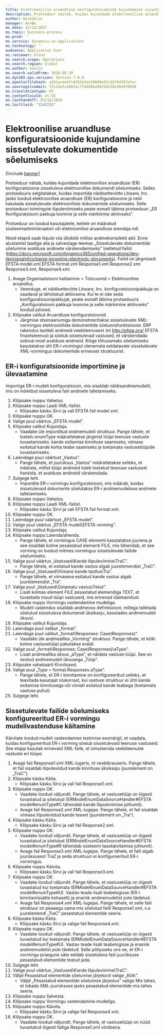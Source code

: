```yaml
---
title: Elektroonilise aruandluse konfiguratsioonide kujundamine sissetulevate dokumentide sõelumiseks
description: Protseduur näitab, kuidas kujundada elektroonilise aruandluse (ER) konfiguratsioone sissetuleva elektroonilise dokumendi sõelumiseks.
author: NickSelin
manager: AnnBe
ms.date: 12/12/2017
ms.topic: business-process
ms.prod: ''
ms.service: dynamics-ax-applications
ms.technology: ''
audience: Application User
ms.reviewer: kfend
ms.search.scope: Operations
ms.search.region: Global
ms.author: nselin
ms.search.validFrom: 2016-06-30
ms.dyn365.ops.version: Version 7.0.0
ms.openlocfilehash: a261acee47c6d52e3a1390d0e55cb3f9d197efec
ms.sourcegitcommit: 57e1dafa186fec77ddd8ba9425d238e36e0f0998
ms.translationtype: HT
ms.contentlocale: et-EE
ms.lasthandoff: 03/18/2020
ms.locfileid: "3142233"
---
```

# <a name="design-er-configurations-to-parse-incoming-documents"></a>Elektroonilise aruandluse konfiguratsioonide kujundamine sissetulevate dokumentide sõelumiseks

[!include [banner](../../includes/banner.md)]

Protseduur näitab, kuidas kujundada elektroonilise aruandluse (ER) konfiguratsioone sissetuleva elektroonilise dokumendi sõelumiseks. Selles protseduuris selgitatakse, kuidas importida näidisettevõtte Litware, Inc. jaoks loodud elektroonilise aruandluse (ER) konfiguratsioone ja neid kasutada sissetulevate elektrooniliste dokumentide sõelumiseks. Selle protseduuri toimingute lõpuleviimiseks peate esmalt läbima protseduuri „ER Konfiguratsiooni pakkuja loomine ja selle märkimine aktiivseks”.

Protseduur on loodud kasutajatele, kellele on määratud süsteemiadministraatori või elektroonilise aruandluse arendaja roll. 

Need etapid saab lõpule viia ükskõik millise andmekomplekti abil. Enne alustamist laadige alla ja salvestage teemas „Sissetulevate dokumentide sõelumine avalduse andmete värskendamiseks” loetletud failid (https://docs.microsoft.com/dynamics365/unified-operations/dev-itpro/analytics/parse-incoming-electronic-documents). Failid on järgmised: EFSTA model.xml EFSTA format.xml Response1.xml Response2.xml Response3.xml, Response4.xml.

1. Avage Organisatsiooni haldamine > Tööruumid > Elektrooniline aruandlus.
    * Veenduge, et näidisettevõtte Litware, Inc. konfiguratsioonipakkuja on saadaval ja tähistatud aktiivsena. Kui te ei näe seda konfiguratsioonipakkujat, peate esmalt läbima protseduuris „Konfiguratsiooni pakkuja loomine ja selle märkimine aktiivseks” toodud juhised.  
2. Klõpsake valikut Aruandluse konfiguratsioonid.
    * Järgmise stsenaariumiga demonstreeritakse sissetulevate XML-vormingus elektrooniliste dokumentide sõelumisfunktsioone: ERP rakendus taotleb andmeid veebiteenusest (nt http://efsta.org/ EFSTA finantsteenus) ja sõelub sissetulevad vastused, et värskendada sobival moel avalduse andmeid. Kõige tõhusamaks sõelumiseks kasutatakse üht ER-i vormingut olenemata eeldatavate sissetulevate XML-vormingus dokumentide erinevast struktuurist.   

## <a name="import-and-review-er-configurations"></a>ER-i konfiguratsioonide importimine ja ülevaatamine
Importige ER-i mudeli konfiguratsioon, mis sisaldab näidisandmemudelit, mis on mõeldud sissetuleva faili andmete talletamiseks.  
1. Klõpsake nuppu Vahetus.
2. Klõpsake nuppu Laadi XML-failist.
    * Klõpsake käsku Sirvi ja vali EFSTA fail model.xml.  
3. Klõpsake nuppu OK.
4. Valige puul väärtus „EFSTA mudel”.
5. Klõpsake valikut Kujundaja.
    * Vaadake üle imporditud andmemudeli struktuur. Pange tähele, et loetelu enumType määratletakse järgmist tüüpi teenuse vastuste tuvastamiseks: kande esitamise kinnituse saamiseks, viimase esitatud kande kohta teabe saamiseks ja toetamata vastusetüüpide tuvastamiseks.   
6. Laiendage puul väärtust „Vastus”.
    * Pange tähele, et juurüksus „Vastus” määratletakse selleks, et määrata, millist tüüpi andmeid tuleb toetatud teenuse vastusest hankida, et avalduse andmeid värskendada.   
7. Sulgege leht.
    * Impordite ER-i vormingu konfiguratsiooni, mis määrab, kuidas  sissetulevaid dokumente sõelutakse ER-i andmemudelisse andmete talletamiseks.   
8. Klõpsake nuppu Vahetus.
9. Klõpsake nuppu Laadi XML-failist.
    * Klõpsake käsku Sirvi ja vali EFSTA fail format.xml.  
10. Klõpsake nuppu OK.
11. Laiendage puul väärtust „EFSTA mudel”.
12. Valige puul väärtus „EFSTA mudel\EFSTA vorming”.
13. Klõpsake valikut Kujundaja.
14. Klõpsake nuppu Laienda/ahenda.
    * Pange tähele, et vormingus CASE elementi kasutatakse juurena ja see sisaldab kolme pesastatud elementi FILE, mis tähendab, et see vorming on loodud mitmes vormingus sissetulevate failide sõelumiseks.  
15. Valige puul väärtus „Vastused\Kande lõpuleviimine\TraC”.
    * Pange tähele, et esitatud kande vastus algab juurelemendist „TraC”.   
16. Valige puul „Vastused\Viimane kande taotlus\Tra”.
    * Pange tähele, et viimasena esitatud kande vastus algab juurelemendist „Tra”.   
17. Valige puul „Vastused\Ootamatu vastus\Tekst”.
    * Lisati kolmas element FILE pesastatud elemendiga TEXT, et tuvastada muud tüüpi vastuseid, mis erinevad ülalmainitust.   
18. Klõpsake nuppu Vormingu vastendamine mudeliga.
    * Mudeli vastendus sisaldab andmevoo definitsiooni, millega talletada sõelutud sissetuleva dokumendi üksikasju, kasutades andmemudeli üksusi.  
19. Klõpsake valikut Kujundaja.
20. Laiendage puul valikut „format”.
21. Laiendage puul valikut „format\Responses: Case(Responses)”.
    * Vaadake üle andmeallika „Vorming” struktuur. Pange tähele, et kõiki kolme vastusetüüpi pakutakse eraldi.   
22. Valige puul „format\Responses: Case(Responses)\aType”.
    * Lisati andmeallika üksus „aType”, et näidata vastuse tüüpi. See on seotud andmemudeli üksusega „Tüüp”.  
23. Klõpsake vahekaarti Kinnitused.
24. Valige puul „Type = format.Responses.aType”.
    * Pange tähele, et ER-i kinnitamine on konfigureeritud selleks, et teavitada kasutajat olukorrast, kui vastuse struktuur ei ühti kande esitamise kinnitusega või viimati esitatud kande teabega (toetamata vastuse puhul).   
25. Sulgege leht.

## <a name="run-model-mapping-of-er-format-configured-for-parsing-incoming-files"></a>Sissetulevate failide sõelumiseks konfigureeritud ER-i vormingu mudelivastenduse käitamine
Käivitate loodud mudeli vastendamise testimise eesmärgil, et vaadata, kuidas konfigureeritud ER-i vorming sõelub sissetulevaid teenuse vastuseid. See etapp kasutab erinevaid XML-faile, et simuleerida veebiteenuste vastuste eri tüüpe.   
1. Avage fail Response1.xml XML-lugeris, nt veebibrauseris. Pange tähele, et fail sisaldab lõpuleviidud kande kinnituse üksikasju (juurelement on „TraC”).   
2. Klõpsake käsku Käita.
    * Klõpsake käsku Sirvi ja vali fail Response1.xml.  
3. Klõpsake nuppu OK.
    * Vaadake loodud väljundit. Pange tähele, et vastusetüüp on õigesti tuvastatud ja sõelutud (ERModelEnumDataSourceHandler#EFSTA model#enumType#C tähendab kande lõpuleviimise juhtumit).   
    * Avage fail Response2.xml XML-lugejas. Pange tähele, et fail sisaldab viimase lõpuleviidud kande teavet (juurelement on „Tra”).   
4. Klõpsake käsku Käita.
    * Klõpsake käsku Sirvi ja vali fail Response2.xml.  
5. Klõpsake nuppu OK.
    * Vaadake loodud väljundit. Pange tähele, et vastusetüüp on õigesti tuvastatud ja sõelutud (ERModelEnumDataSourceHandler#EFSTA model#enumType#R tähendab süsteemi taaskäivitamise juhtumit).   
    * Avage fail Response3.xml XML-lugejas. Pange tähele, et faili algab juurüksusest TraZ ja seda struktuuri ei konfigureeritud ER-i vormingus.   
6. Klõpsake nuppu Käivita.
    * Klõpsake käsku Sirvi ja vali fail Response3.xml.  
7. Klõpsake nuppu OK.
    * Vaadake loodud väljundit. Pange tähele, et vastusetüüp on õigesti tuvastatud kui toetamata (ERModelEnumDataSourceHandler#EFSTA model#enumType#U). Vastav teade lisati teabelogisse (ER-i kinnitamissätte kohaselt) ja enamik andmemudelist pole täidetud.   
    * Avage fail Response4.xml XML-lugejas. Pange tähele, et selle faili struktuur on peaaegu sama mis sõelutud failil Response1.xml, v.a juurelemendi „TraC” pesastatud elementide seeria.   
8. Klõpsake käsku Käita.
    * Klõpsake käsku Sirvi ja valige fail Response4.xml.  
9. Klõpsake nuppu OK.
    * Vaadake loodud väljundit. Pange tähele, et vastusetüüp on õigesti tuvastatud kui toetamata (ERModelEnumDataSourceHandler#EFSTA model#enumType#U). Vastav teade lisati teabelogisse ja enamik andmemudelist pole täidetud. Selle põhjuseks ons ee, et ER-i vormingu praegune säte eeldab sissetuleva faili juurüksuse pesastatud elementide teatud jada.   
10. Sulgege leht.
11. Valige puul väärtus „Vastused\Kande lõpuleviimine\TraC”.
12. Väljal Pesastatud elementide sõelumise järjekord valige „Kõik”.
    * Väljal „Pesastatud elementide sõelumise järjestus” valige Mis tahes, et lubada XML-juurüksuse jaoks pesastatud elementide mis tahes seeria.  
13. Klõpsake nuppu Salvesta.
14. Klõpsake nuppu Vormingu vastendamine mudeliga.
15. Klõpsake nuppu Käivita.
    * Klõpsake käsku Sirvi ja valige fail Response4.xml.  
16. Klõpsake nuppu OK.
    * Vaadake loodud väljundit. Pange tähele, et vastusetüüpi on nüüd tuvastatud õigesti failiga Response1.xml võrdsena.  

